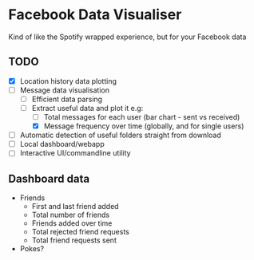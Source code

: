 # Facebook Data Visualiser
Kind of like the Spotify wrapped experience, but for your Facebook data

## TODO
* [x] Location history data plotting
* [ ] Message data visualisation
    * [ ] Efficient data parsing
    * [ ] Extract useful data and plot it e.g:
        * [ ] Total messages for each user (bar chart - sent vs received)
        * [x] Message frequency over time (globally, and for single users)
* [ ] Automatic detection of useful folders straight from download
* [ ] Local dashboard/webapp
* [ ] Interactive UI/commandline utility

## Dashboard data
* Friends
    * First and last friend added
    * Total number of friends
    * Friends added over time  
    * Total rejected friend requests
    * Total friend requests sent
* Pokes?

